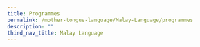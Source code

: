 ```yaml
---
title: Programmes
permalink: /mother-tongue-language/Malay-Language/programmes
description: ""
third_nav_title: Malay Language
---
```

